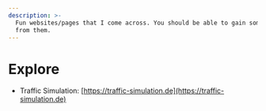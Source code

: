 ```yaml
---
description: >-
  Fun websites/pages that I come across. You should be able to gain some value
  from them.
---
```


# Explore

* Traffic Simulation: [https://traffic-simulation.de](https://traffic-simulation.de)

